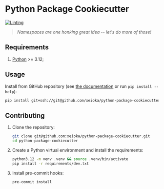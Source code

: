 # Python Package Cookiecutter

[![Linting](https://github.com/xeioka/python-package-cookiecutter/actions/workflows/linting.yaml/badge.svg)](https://github.com/xeioka/python-package-cookiecutter/actions/workflows/linting.yaml)

> _Namespaces are one honking great idea -- let's do more of those!_

## Requirements

1. [Python](https://www.python.org) >= 3.12;

## Usage

Install from GitHub repository (see [the documentation](https://pip.pypa.io/en/stable/topics/vcs-support/#vcs-support) or run `pip install --help`):

```sh
pip install git+ssh://git@github.com/xeioka/python-package-cookiecutter.git
```

## Contributing

1. Clone the repository:

    ```sh
    git clone git@github.com:xeioka/python-package-cookiecutter.git
    cd python-package-cookiecutter
    ```

2. Create a Python virtual environment and install the requirements:

    ```sh
    python3.12 -m venv .venv && source .venv/bin/activate
    pip install -r requirements/dev.txt
    ```

3. Install pre-commit hooks:

    ```sh
    pre-commit install
    ```
